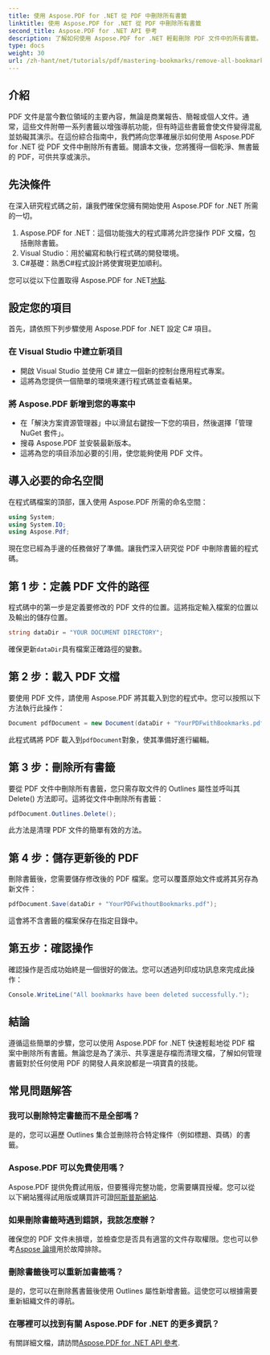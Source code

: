 ```yaml
---
title: 使用 Aspose.PDF for .NET 從 PDF 中刪除所有書籤
linktitle: 使用 Aspose.PDF for .NET 從 PDF 中刪除所有書籤
second_title: Aspose.PDF for .NET API 參考
description: 了解如何使用 Aspose.PDF for .NET 輕鬆刪除 PDF 文件中的所有書籤。本逐步指南提供了詳細說明。
type: docs
weight: 30
url: /zh-hant/net/tutorials/pdf/mastering-bookmarks/remove-all-bookmarks/
---
```

## 介紹

PDF 文件是當今數位領域的主要內容，無論是商業報告、簡報或個人文件。通常，這些文件附帶一系列書籤以增強導航功能，但有時這些書籤會使文件變得混亂並妨礙其演示。在這份綜合指南中，我們將向您準確展示如何使用 Aspose.PDF for .NET 從 PDF 文件中刪除所有書籤。閱讀本文後，您將獲得一個乾淨、無書籤的 PDF，可供共享或演示。

## 先決條件

在深入研究程式碼之前，讓我們確保您擁有開始使用 Aspose.PDF for .NET 所需的一切。

1. Aspose.PDF for .NET：這個功能強大的程式庫將允許您操作 PDF 文檔，包括刪除書籤。
2. Visual Studio：用於編寫和執行程式碼的開發環境。
3. C#基礎：熟悉C#程式設計將使實現更加順利。

您可以從以下位置取得 Aspose.PDF for .NET[地點](https://releases.aspose.com/pdf/net/).

## 設定您的項目

首先，請依照下列步驟使用 Aspose.PDF for .NET 設定 C# 項目。

### 在 Visual Studio 中建立新項目

- 開啟 Visual Studio 並使用 C# 建立一個新的控制台應用程式專案。
- 這將為您提供一個簡單的環境來運行程式碼並查看結果。

### 將 Aspose.PDF 新增到您的專案中

- 在「解決方案資源管理器」中以滑鼠右鍵按一下您的項目，然後選擇「管理 NuGet 套件」。
- 搜尋 Aspose.PDF 並安裝最新版本。
- 這將為您的項目添加必要的引用，使您能夠使用 PDF 文件。

## 導入必要的命名空間

在程式碼檔案的頂部，匯入使用 Aspose.PDF 所需的命名空間：

```csharp
using System;
using System.IO;
using Aspose.Pdf;
```

現在您已經為手邊的任務做好了準備。讓我們深入研究從 PDF 中刪除書籤的程式碼。

## 第 1 步：定義 PDF 文件的路徑

程式碼中的第一步是定義要修改的 PDF 文件的位置。這將指定輸入檔案的位置以及輸出的儲存位置。

```csharp
string dataDir = "YOUR DOCUMENT DIRECTORY";
```

確保更新`dataDir`具有檔案正確路徑的變數。

## 第 2 步：載入 PDF 文檔

要使用 PDF 文件，請使用 Aspose.PDF 將其載入到您的程式中。您可以按照以下方法執行此操作：

```csharp
Document pdfDocument = new Document(dataDir + "YourPDFwithBookmarks.pdf");
```

此程式碼將 PDF 載入到`pdfDocument`對象，使其準備好進行編輯。

## 第 3 步：刪除所有書籤

要從 PDF 文件中刪除所有書籤，您只需存取文件的 Outlines 屬性並呼叫其 Delete() 方法即可。這將從文件中刪除所有書籤：

```csharp
pdfDocument.Outlines.Delete();
```

此方法是清理 PDF 文件的簡單有效的方法。

## 第 4 步：儲存更新後的 PDF

刪除書籤後，您需要儲存修改後的 PDF 檔案。您可以覆蓋原始文件或將其另存為新文件：

```csharp
pdfDocument.Save(dataDir + "YourPDFwithoutBookmarks.pdf");
```

這會將不含書籤的檔案保存在指定目錄中。

## 第五步：確認操作

確認操作是否成功始終是一個很好的做法。您可以透過列印成功訊息來完成此操作：

```csharp
Console.WriteLine("All bookmarks have been deleted successfully.");
```

## 結論

遵循這些簡單的步驟，您可以使用 Aspose.PDF for .NET 快速輕鬆地從 PDF 檔案中刪除所有書籤。無論您是為了演示、共享還是存檔而清理文檔，了解如何管理書籤對於任何使用 PDF 的開發人員來說都是一項寶貴的技能。

## 常見問題解答

### 我可以刪除特定書籤而不是全部嗎？

是的，您可以遍歷 Outlines 集合並刪除符合特定條件（例如標題、頁碼）的書籤。

### Aspose.PDF 可以免費使用嗎？

 Aspose.PDF 提供免費試用版，但要獲得完整功能，您需要購買授權。您可以從以下網站獲得試用版或購買許可證[阿斯普斯網站](https://purchase.aspose.com/buy).

### 如果刪除書籤時遇到錯誤，我該怎麼辦？

確保您的 PDF 文件未損壞，並檢查您是否具有適當的文件存取權限。您也可以參考[Aspose 論壇](https://forum.aspose.com/c/pdf/9)用於故障排除。

### 刪除書籤後可以重新加書籤嗎？

是的，您可以在刪除舊書籤後使用 Outlines 屬性新增書籤。這使您可以根據需要重新組織文件的導航。

### 在哪裡可以找到有關 Aspose.PDF for .NET 的更多資訊？

有關詳細文檔，請訪問[Aspose.PDF for .NET API 參考](https://reference.aspose.com/pdf/net/).